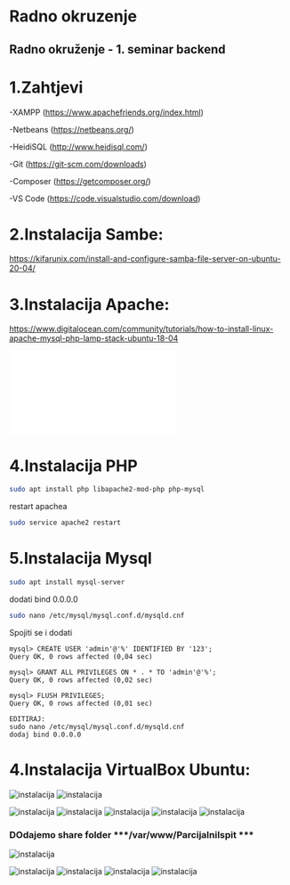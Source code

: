 Radno okruzenje
====
## Radno okruženje - 1. seminar backend


1.Zahtjevi
====

-XAMPP (https://www.apachefriends.org/index.html)

-Netbeans (https://netbeans.org/)

-HeidiSQL (http://www.heidisql.com/)

-Git (https://git-scm.com/downloads)

-Composer (https://getcomposer.org/)

-VS Code (https://code.visualstudio.com/download)


2.Instalacija Sambe:
====
https://kifarunix.com/install-and-configure-samba-file-server-on-ubuntu-20-04/


3.Instalacija Apache:
====
 
https://www.digitalocean.com/community/tutorials/how-to-install-linux-apache-mysql-php-lamp-stack-ubuntu-18-04

![Apache instalacija](apache%20instalacija/Apache%20instalacija.md)


4.Instalacija PHP
====
```bash
sudo apt install php libapache2-mod-php php-mysql
```

restart apachea
```bash
sudo service apache2 restart
```

5.Instalacija Mysql
====

```bash
sudo apt install mysql-server
```

dodati bind 0.0.0.0
```bash
sudo nano /etc/mysql/mysql.conf.d/mysqld.cnf
```

Spojiti se i dodati
```mysql
mysql> CREATE USER 'admin'@'%' IDENTIFIED BY '123';
Query OK, 0 rows affected (0,04 sec)

mysql> GRANT ALL PRIVILEGES ON * . * TO 'admin'@'%';
Query OK, 0 rows affected (0,02 sec)

mysql> FLUSH PRIVILEGES;
Query OK, 0 rows affected (0,01 sec)

EDITIRAJ:
sudo nano /etc/mysql/mysql.conf.d/mysqld.cnf
dodaj bind 0.0.0.0
```


4.Instalacija VirtualBox Ubuntu:
====

![instalacija](screenshoti/1.PNG)
![instalacija](screenshoti/2.PNG)

![instalacija](screenshoti/3.PNG)
![instalacija](screenshoti/4.PNG)
![instalacija](screenshoti/5.PNG)
![instalacija](screenshoti/6.PNG)
![instalacija](screenshoti/8.PNG)

### DOdajemo share folder ***/var/www/ParcijalniIspit ***
![instalacija](screenshoti/9.PNG)

![instalacija](screenshoti/10.PNG)
![instalacija](screenshoti/11.PNG)
![instalacija](screenshoti/12.PNG)
![instalacija](screenshoti/13.PNG)


